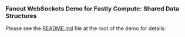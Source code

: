 ### Fanout WebSockets Demo for Fastly Compute: Shared Data Structures

Please see the [README.md](https://github.com/fastly/fanout-compute-js-demo) file at the root of the demo for details.
